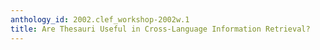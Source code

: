 ```yaml
---
anthology_id: 2002.clef_workshop-2002w.1
title: Are Thesauri Useful in Cross-Language Information Retrieval?
---
```

